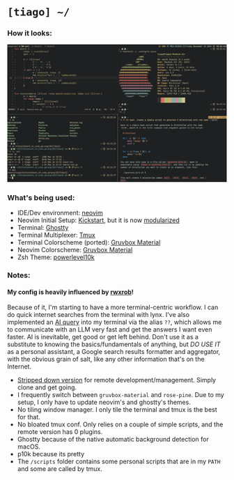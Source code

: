 # `[tiago] ~/`

### How it looks:
![image](ws.png)

### What's being used:
- IDE/Dev environment: [neovim](https://neovim.io)
- Neovim Initial Setup: [Kickstart](https://github.com/nvim-lua/kickstart.nvim), but it is now [modularized](https://github.com/dam9000/kickstart-modular.nvim)
- Terminal: [Ghostty](https://github.com/ghostty-org/ghostty)
- Terminal Multiplexer: [Tmux](https://github.com/tmux/tmux)
- Terminal Colorscheme (ported): [Gruvbox Material](./.config/ghostty/config)
- Neovim Colorscheme: [Gruvbox Material](https://github.com/f4z3r/gruvbox-material.nvim)
- Zsh Theme: [powerlevel10k](https://github.com/romkatv/powerlevel10k)

### Notes:

#### My config is heavily influenced by [rwxrob](https://www.youtube.com/@rwxrob)!

Because of it, I'm starting to have a more terminal-centric workflow. I can do quick internet searches from the terminal with lynx. I've also implemented an [AI query](https://groq.com) into
my terminal via the alias `??`, which allows me to communicate with an LLM very fast and get the answers I want even faster. AI is inevitable, get good or get left behind. Don't use it as a substitute to knowing the basics/fundamentals of anything, but *DO USE IT* as a personal assistant, 
a Google search results formatter and aggregator, with the obvious grain of salt, like any other information that's on the Internet.

- [Stripped down version](https://github.com/vlanx/remote) for remote development/management. Simply clone and get going.
- I frequently switch between `gruvbox-material` and `rose-pine`. Due to my setup, I only have to update neovim's and ghostty's themes.
- No tiling window manager. I only tile the terminal and tmux is the best for that.
- No bloated tmux conf. Only relies on a couple of simple scripts, and the remote version has 0 plugins.
- Ghostty because of the native automatic background detection for macOS.
- p10k because its pretty
- The `/scripts` folder contains some personal scripts that are in my `PATH` and some are called by tmux.
